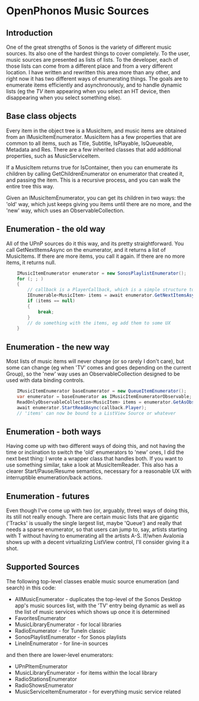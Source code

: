 # OpenPhonos Music Sources

## Introduction
One of the great strengths of Sonos is the variety of different music sources. Its also one of the hardest things to cover completely. To the user, music sources are presented as lists of lists. To the developer, each of those lists can come from a different place and from a very different location.
I have written and rewritten this area more than any other, and right now it has two different ways of enumerating things. The goals are to enumerate items efficiently and asynchronously, and to handle dynamic lists (eg the *TV* item appearing when you select an HT device, then disappearing when you select something else).

## Base class objects
Every item in the object tree is a MusicItem, and music items are obtained from an IMusicItemEnumerator. MusicItem has a few properties that are common to all items, such as Title, Subtitle, IsPlayable, IsQueueable, Metadata and Res. There are a few inherited classes that add additional properties, such as MusicServiceItem.

If a MusicItem returns true for IsContainer, then you can enumerate its children by calling GetChildrenEnumerator on enumerator that created it, and passing the item.
This is a recursive process, and you can walk the entire tree this way.

Given an IMusicItemEnumerator, you can get its children in two ways: the 'old' way, which just keeps giving you items until there are no more, and the 'new' way, which uses an ObservableCollection.

## Enumeration - the old way
All of the UPnP sources do it this way, and its pretty straightforward. You call GetNextItemsAsync on the enumerator, and it returns a list of MusicItems. If there are more items, you call it again. If there are no more items, it returns null.
```csharp
    IMusicItemEnumerator enumerator = new SonosPlaylistEnumerator();
    for (; ; )
    {
        // callback is a PlayerCallback, which is a simple structure to abstract the 'current player' (and, optionally, a list of players)
        IEnumerable<MusicItem> items = await enumerator.GetNextItemsAsync(callback);
        if (items == null)
        {
            break;
        }
        // do something with the items, eg add them to some UX
    }
```

## Enumeration - the new way
Most lists of music items will never change (or so rarely I don't care), but some can change (eg when 'TV' comes and goes depending on the current Group), so the 'new' way uses an ObservableCollection<MusicItem> designed to be used with data binding controls.
```csharp
    IMusicItemEnumerator baseEnumerator = new QueueItemEnumerator();
    var enumerator = baseEnumerator as IMusicItemEnumeratorObservable;      // will be null for 'old style' enumerators
    ReadOnlyObservableCollection<MusicItem> items = enumerator.GetAsObservable(callback.Player);
    await enumerator.StartReadAsync(callback.Player);
    // 'items' can now be bound to a ListView Source or whatever
```

## Enumeration - both ways
Having come up with two different ways of doing this, and not having the time or inclination to switch the 'old' enumerators to 'new' ones, I did the next best thing: I wrote a wrapper class that handles both. If you want to use something similar, take a look at MusicItemReader. This also has a clearer Start/Pause/Resume semantics, necessary for a reasonable UX with interruptible enumeration/back actions.

## Enumeration - futures
Even though I've come up with two (or, arguably, three) ways of doing this, its still not really enough. There are certain music lists that are gigantic ('Tracks' is usually the single largest list, maybe 'Queue') and really that needs a sparse enumerator, so that users can jump to, say, artists starting with T without having to enumerating all the artists A-S. If/when Avalonia shows up with a decent virtualizing ListView control, I'll consider giving it a shot.

## Supported Sources
The following top-level classes enable music source enumeration (and search) in this code:
- AllMusicEnumerator - duplicates the top-level of the Sonos Desktop app's music sources list, with the 'TV' entry being dynamic as well as the list of music services which shows up once it is determined
- FavoritesEnumerator
- MusicLibraryEnumerator - for local libraries
- RadioEnumerator - for TuneIn classic
- SonosPlaylistEnumerator - for Sonos playlists
- LineInEnumerator - for line-in sources

and then there are lower-level enumerators:
- UPnPItemEnumerator
- MusicLibraryEnumerator - for items within the local library
- RadioStationsEnumerator
- RadioShowsEnumerator
- MusicServiceItemEnumerator - for everything music service related
